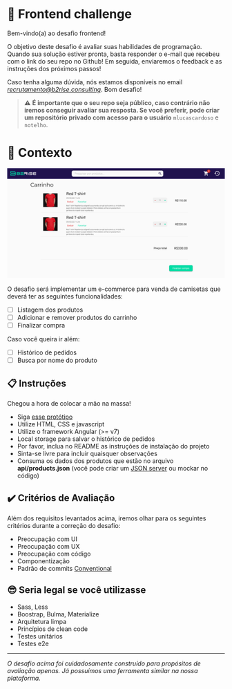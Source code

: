 # 🚀 Frontend challenge

Bem-vindo(a) ao desafio frontend!

O objetivo deste desafio é avaliar suas habilidades de programação.
Quando sua solução estiver pronta, basta responder o e-mail que recebeu com o link do seu repo no Github!
Em seguida, enviaremos o feedback e as instruções dos próximos passos!

Caso tenha alguma dúvida, nós estamos disponíveis no email *recrutamento@b2rise.consulting*.
Bom desafio!

> ⚠️ **É importante que o seu repo seja público, caso contrário não iremos conseguir avaliar sua resposta. Se você preferir, pode criar um repositório privado com acesso para o usuário** `mlucascardoso` e `notelho`.

# 🧠 Contexto

![Protótipo](./public/images/cart.png)

O desafio será implementar um e-commerce para venda de camisetas que deverá ter as seguintes funcionalidades:
- [ ] Listagem dos produtos
- [ ] Adicionar e remover produtos do carrinho
- [ ] Finalizar compra

Caso você queira ir além:
- [ ] Histórico de pedidos
- [ ] Busca por nome do produto

## 📋 Instruções

Chegou a hora de colocar a mão na massa!
- Siga [esse protótipo](https://www.figma.com/proto/SQHTonDPYDbpkxncjDfTbK/Frontend-challange)
- Utilize HTML, CSS e javascript
- Utilize o framework Angular (>= v7)
- Local storage para salvar o histórico de pedidos
- Por favor, inclua no README as instruções de instalação do projeto
- Sinta-se livre para incluir quaisquer observações
- Consuma os dados dos produtos que estão no arquivo **api/products.json** (você pode criar um [JSON server](https://www.npmjs.com/package/json-server) ou mockar no código)

## ✔️ Critérios de Avaliação
Além dos requisitos levantados acima, iremos olhar para os seguintes critérios durante a correção do desafio:
- Preocupação com UI
- Preocupação com UX
- Preocupação com código
- Componentização
- Padrão de commits [Conventional](https://www.conventionalcommits.org/en/v1.0.0/)

## 😎 Seria legal se você utilizasse
- Sass, Less
- Boostrap, Bulma, Materialize
- Arquitetura limpa
- Princípios de clean code
- Testes unitários
- Testes e2e
---

_O desafio acima foi cuidadosamente construído para propósitos de avaliação apenas. Já possuímos uma ferramenta similar na nossa plataforma._
